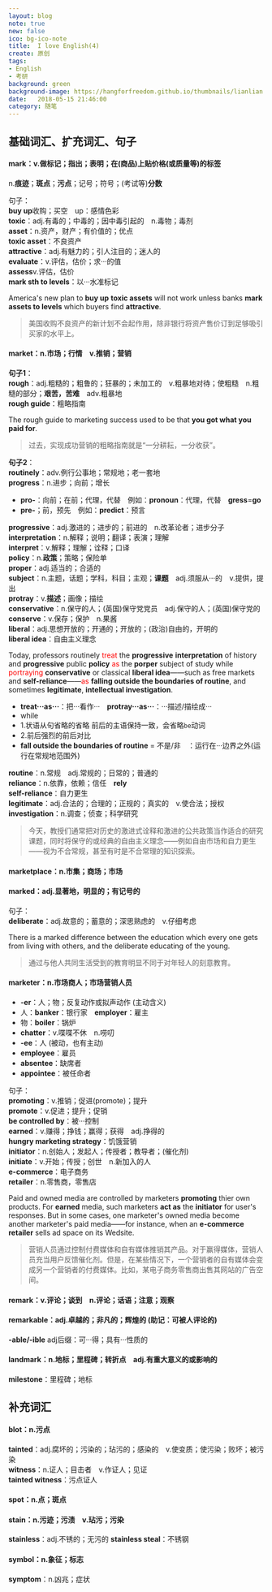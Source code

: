 ```yaml
---
layout: blog
note: true
new: false
ico: bg-ico-note
title:  I love English(4)
create: 原创
tags:
- English
- 考研
background: green
background-image: https://hangforfreedom.github.io/thumbnails/lianlian.jpg
date:   2018-05-15 21:46:00
category: 随笔
---
```


## 基础词汇、扩充词汇、句子

#### **mark**：v.做标记；指出；表明；在(商品)上贴价格(或质量等)的标签
n.**痕迹**；**斑点**；**污点**；记号；符号；(考试等)**分数**

句子：  
**buy up**收购；买空　up：感情色彩  
**toxic**：adj.有毒的；中毒的；因中毒引起的　n.毒物；毒剂  
**asset**：n.资产，财产；有价值的；优点  
**toxic asset**：不良资产  
**attractive**：adj.有魅力的；引人注目的；迷人的  
**evaluate**：v.评估，估价；求···的值  
**assess**v.评估，估价  
**mark sth to levels**：以···水准标记  
 
America's new plan to **buy up** **toxic assets** will not work unless banks **mark assets to levels** which buyers find **attractive**.

>美国收购不良资产的新计划不会起作用，除非银行将资产售价订到足够吸引买家的水平上。

#### **market**：n.市场；行情　v.推销；营销

**句子1**：  
**rough**：adj.粗糙的；粗鲁的；狂暴的；未加工的　v.粗暴地对待；使粗糙　n.粗糙的部分；**艰苦，苦难**　adv.粗暴地  
**rough guide**：粗略指南  

The rough guide to marketing success used to be that **you got what you paid for**.

>过去，实现成功营销的粗略指南就是“一分耕耘，一分收获”。

**句子2**：  
**routinely**：adv.例行公事地；常规地；老一套地  
**progress**：n.进步；向前；增长  

 - **pro-**：向前；在前；代理，代替　例如：**pronoun**：代理，代替　**gress**=**go**
 - **pre-**；前，预先　例如：**predict**：预言

**progressive**：adj.激进的；进步的；前进的　n.改革论者；进步分子  
**interpretation**：n.解释；说明；翻译；表演；理解  
**interpret**：v.解释；理解；诠释；口译  
**policy**：n.**政策**；策略；保险单  
**proper**：adj.适当的；合适的  
**subject**：n.主题，话题；学科，科目；主观；**课题**　adj.须服从···的　v.提供，提出  
**protray**：v.**描述**；画像；描绘  
**conservative**：n.保守的人；(英国)保守党党员　adj.保守的人；(英国)保守党的  
**conserve**：v.保存；保护　n.果酱  
**liberal**：adj.思想开放的；开通的；开放的；(政治)自由的，开明的  
**liberal idea**：自由主义理念  

Today, professors routinely <font color="red">treat</font> the **progressive** **interpretation** of history and **progressive** public **policy** <font color="red">as</font> the **porper** subject of study while <font color="red">portraying</font> **conservative**  or classical **liberal idea**——such as free markets and **self-reliance**——<font color="red">as</font> **falling outside the boundaries of routine**, and sometimes **legitimate**, **intellectual investigation**.

 - **treat···as···**：把···看作···　**protray···as···**：···描述/描绘成···
 - while 
- 1.状语从句省略的省略 前后的主语保持一致，会省略``be``动词 
- 2.前后强烈的前后对比
 - **fall outside the boundaries of routine** = 不是/非　：运行在···边界之外(运行在常规地范围外)

**routine**：n.常规　adj.常规的；日常的；普通的  
**reliance**：n.依靠，依赖；信任　**rely**  
**self-reliance**：自力更生  
**legitimate**：adj.合法的；合理的；正规的；真实的　v.使合法；授权  
**investigation**：n.调查；侦查；科学研究  

>今天，教授们通常把对历史的激进式诠释和激进的公共政策当作适合的研究课题，同时将保守的或经典的自由主义理念——例如自由市场和自力更生——视为不合常规，甚至有时是不合常理的知识探索。

#### **marketplace**：n.市集；商场；市场  

#### **marked**：adj.显著地，明显的；有记号的

句子：  
**deliberate**：adj.故意的；蓄意的；深思熟虑的　v.仔细考虑  

There is a marked difference between the education which every one gets from living with others, and the deliberate educating of the young.

>通过与他人共同生活受到的教育明显不同于对年轻人的刻意教育。

#### **marketer**：n.市场商人；市场营销人员

 - **-er**：人；物；反复动作或拟声动作 (主动含义)
- 人：**banker**：银行家　**employer**：雇主
- 物：**boiler**：锅炉
- **chatter**：v.喋喋不休　n.唠叨
 - **-ee**：人 (被动，也有主动)
- **employee**：雇员
- **absentee**：缺席者
- **appointee**：被任命者

句子：  
**promoting**：v.推销；促进(promote)；提升  
**promote**：v.促进；提升；促销  
**be controlled by**：被···控制  
**earned**：v.赚得；挣钱；赢得；获得　adj.挣得的  
**hungry marketing strategy**：饥饿营销  
**initiator**：n.创始人；发起人；传授者；教导者；(催化剂)  
**initiate**：v.开始；传授；创世　n.新加入的人  
**e-commerce**：电子商务  
**retailer**：n.零售商，零售店  

Paid and owned media are controlled by marketers **promoting** thier own products. For **earned** media, such marketers **act as** the **initiator** for user's responses. But in some cases, one marketer's owned media become another marketer's paid media——for instance, when an **e-commerce** **retailer** sells ad space on its Wedsite.

>营销人员通过控制付费媒体和自有媒体推销其产品。对于赢得媒体，营销人员充当用户反馈催化剂。但是，在某些情况下，一个营销者的自有媒体会变成另一个营销者的付费媒体。比如，某电子商务零售商出售其网站的广告空间。

#### **remark**：v.评论；谈到　n.评论；话语；注意；观察  

#### **remarkable**：adj.卓越的；非凡的；辉煌的 (助记：可被人评论的)

**-able/-ible** adj后缀：可···得；具有···性质的

#### **landmark**：n.地标；里程碑；转折点　adj.有重大意义的或影响的  

**milestone**：里程碑；地标

## 补充词汇

#### **blot**：n.污点

**tainted**：adj.腐坏的；污染的；玷污的；感染的　v.使变质；使污染；败坏；被污染  
**witness**：n.证人；目击者　v.作证人；见证  
**tainted witness**：污点证人  

#### **spot**：n.点；斑点  

#### **stain**：n.污迹；污渍　v.玷污；污染

**stainless**：adj.不锈的；无污的
**stainless steal**：不锈钢

#### **symbol**：n.象征；标志

**symptom**：n.凶兆；症状



